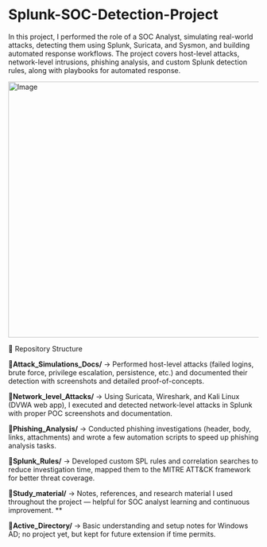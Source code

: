 # Splunk-SOC-Detection-Project

In this project, I performed the role of a SOC Analyst, simulating real-world attacks, detecting them using Splunk, Suricata, and Sysmon, and building automated response workflows.
The project covers host-level attacks, network-level intrusions, phishing analysis, and custom Splunk detection rules, along with playbooks for automated response.

<img width="1118" height="515" alt="Image" src="https://github.com/user-attachments/assets/94ee82f4-e774-47a0-821f-a7091dede076" />

📂 Repository Structure

**📘Attack_Simulations_Docs/** → Performed host-level attacks (failed logins, brute force, privilege escalation, persistence, etc.) and documented their detection with screenshots and detailed proof-of-concepts.

**📘Network_level_Attacks/** → Using Suricata, Wireshark, and Kali Linux (DVWA web app), I executed and detected network-level attacks in Splunk with proper POC screenshots and documentation.

**📘Phishing_Analysis/** → Conducted phishing investigations (header, body, links, attachments) and wrote a few automation scripts to speed up phishing analysis tasks.

**📘Splunk_Rules/** → Developed custom SPL rules and correlation searches to reduce investigation time, mapped them to the MITRE ATT&CK framework for better threat coverage.

**📘Study_material/** → Notes, references, and research material I used throughout the project — helpful for SOC analyst learning and continuous improvement.
**

**📘Active_Directory/** → Basic understanding and setup notes for Windows AD; no project yet, but kept for future extension if time permits.
